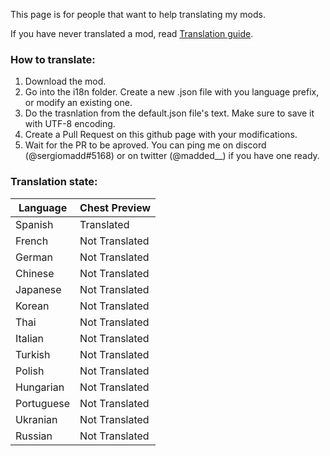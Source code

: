 This page is for people that want to help translating my mods.

If you have never translated a mod, read [Translation guide](https://stardewvalleywiki.com/Modding:Translations).

### How to translate:
1. Download the mod. 
2. Go into the i18n folder. Create a new .json file with you language prefix, or modify an existing one.
3. Do the trasnlation from the default.json file's text. Make sure to save it with UTF-8 encoding.
4. Create a Pull Request on this github page with your modifications.
5. Wait for the PR to be aproved.
You can ping me on discord (@sergiomadd#5168) or on twitter (@madded__) if you have one ready.


### Translation state:

| Language  | Chest Preview |
| ------------- | ------------- |
| Spanish | Translated |
| French | Not Translated |
| German | Not Translated |
| Chinese | Not Translated |
| Japanese | Not Translated |
| Korean | Not Translated |
| Thai | Not Translated |
| Italian | Not Translated |
| Turkish | Not Translated |
| Polish | Not Translated |
| Hungarian | Not Translated |
| Portuguese | Not Translated |
| Ukranian | Not Translated |
| Russian | Not Translated |
